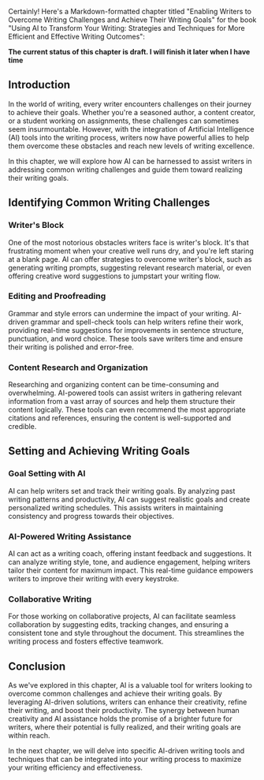 Certainly! Here's a Markdown-formatted chapter titled "Enabling Writers to Overcome Writing Challenges and Achieve Their Writing Goals" for the book "Using AI to Transform Your Writing: Strategies and Techniques for More Efficient and Effective Writing Outcomes":

**The current status of this chapter is draft. I will finish it later when I have time**

Introduction
------------

In the world of writing, every writer encounters challenges on their journey to achieve their goals. Whether you're a seasoned author, a content creator, or a student working on assignments, these challenges can sometimes seem insurmountable. However, with the integration of Artificial Intelligence (AI) tools into the writing process, writers now have powerful allies to help them overcome these obstacles and reach new levels of writing excellence.

In this chapter, we will explore how AI can be harnessed to assist writers in addressing common writing challenges and guide them toward realizing their writing goals.

Identifying Common Writing Challenges
-------------------------------------

### Writer's Block

One of the most notorious obstacles writers face is writer's block. It's that frustrating moment when your creative well runs dry, and you're left staring at a blank page. AI can offer strategies to overcome writer's block, such as generating writing prompts, suggesting relevant research material, or even offering creative word suggestions to jumpstart your writing flow.

### Editing and Proofreading

Grammar and style errors can undermine the impact of your writing. AI-driven grammar and spell-check tools can help writers refine their work, providing real-time suggestions for improvements in sentence structure, punctuation, and word choice. These tools save writers time and ensure their writing is polished and error-free.

### Content Research and Organization

Researching and organizing content can be time-consuming and overwhelming. AI-powered tools can assist writers in gathering relevant information from a vast array of sources and help them structure their content logically. These tools can even recommend the most appropriate citations and references, ensuring the content is well-supported and credible.

Setting and Achieving Writing Goals
-----------------------------------

### Goal Setting with AI

AI can help writers set and track their writing goals. By analyzing past writing patterns and productivity, AI can suggest realistic goals and create personalized writing schedules. This assists writers in maintaining consistency and progress towards their objectives.

### AI-Powered Writing Assistance

AI can act as a writing coach, offering instant feedback and suggestions. It can analyze writing style, tone, and audience engagement, helping writers tailor their content for maximum impact. This real-time guidance empowers writers to improve their writing with every keystroke.

### Collaborative Writing

For those working on collaborative projects, AI can facilitate seamless collaboration by suggesting edits, tracking changes, and ensuring a consistent tone and style throughout the document. This streamlines the writing process and fosters effective teamwork.

Conclusion
----------

As we've explored in this chapter, AI is a valuable tool for writers looking to overcome common challenges and achieve their writing goals. By leveraging AI-driven solutions, writers can enhance their creativity, refine their writing, and boost their productivity. The synergy between human creativity and AI assistance holds the promise of a brighter future for writers, where their potential is fully realized, and their writing goals are within reach.

In the next chapter, we will delve into specific AI-driven writing tools and techniques that can be integrated into your writing process to maximize your writing efficiency and effectiveness.

